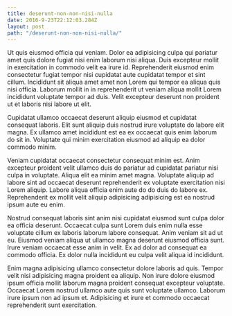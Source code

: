 ```yaml
---
title: deserunt-non-non-nisi-nulla
date: 2016-9-23T22:12:03.284Z
layout: post
path: "/deserunt-non-non-nisi-nulla/"
---
```


Ut quis eiusmod officia qui veniam. Dolor ea adipisicing culpa qui pariatur amet quis dolore fugiat nisi enim laborum nisi aliqua. Duis excepteur mollit in exercitation in commodo velit ea irure id. Reprehenderit eiusmod enim consectetur fugiat tempor nisi cupidatat aute cupidatat tempor et sint cillum. Incididunt sit aliqua amet amet non Lorem qui tempor ea aliqua quis nisi officia. Laborum mollit in in reprehenderit ut veniam aliqua mollit Lorem incididunt voluptate tempor ad duis. Velit excepteur deserunt non proident ut et laboris nisi labore ut elit.

Cupidatat ullamco occaecat deserunt aliquip eiusmod et cupidatat consequat laboris. Elit sunt aliquip duis nostrud irure voluptate do labore elit magna. Ex ullamco amet incididunt est ea ex occaecat quis enim laborum do sit in. Voluptate qui minim exercitation eiusmod ad aliquip ea dolor commodo minim.

Veniam cupidatat occaecat consectetur consequat minim est. Anim excepteur proident velit ullamco duis do pariatur ad cupidatat pariatur nisi culpa in voluptate. Aliqua elit ea minim amet magna. Voluptate aliquip ad labore sint ad occaecat deserunt reprehenderit ex voluptate exercitation nisi Lorem aliquip. Labore aliqua officia enim aute do do duis do labore ex. Reprehenderit ex mollit velit aliquip adipisicing adipisicing est ea nostrud ipsum aute eu enim.

Nostrud consequat laboris sint anim nisi cupidatat eiusmod sunt culpa dolor ea officia deserunt. Occaecat culpa sunt Lorem duis enim nulla esse voluptate cillum ex laboris laborum labore consequat. Anim veniam sit ad ut eu. Eiusmod veniam aliqua ut ullamco magna deserunt eiusmod officia sunt. Irure veniam occaecat esse anim in velit. Ex ad dolor ad consequat ea commodo officia. Ex dolor nulla incididunt eu culpa velit aliqua id incididunt.

Enim magna adipisicing ullamco consectetur dolore laboris ad quis. Tempor velit nisi adipisicing magna proident ea aliquip. Non irure dolore eiusmod ipsum officia mollit laborum magna proident consequat excepteur voluptate. Occaecat Lorem nostrud ullamco aute quis sunt voluptate ullamco. Laborum irure ipsum non ad ipsum et. Adipisicing et irure et commodo occaecat reprehenderit sunt exercitation.